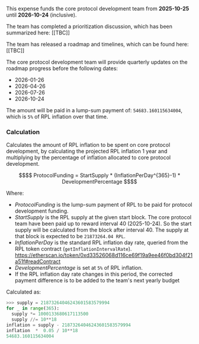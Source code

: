This expense funds the core protocol development team from **2025-10-25** until **2026-10-24** (inclusive).

The team has completed a prioritization discussion, which has been summarized here: [[TBC]]

The team has released a roadmap and timelines, which can be found here: [[TBC]]

The core protocol development team will provide quarterly updates on the roadmap progress before the following dates:
- 2026-01-26
- 2026-04-26
- 2026-07-26
- 2026-10-24

The amount will be paid in a lump-sum payment of: `54683.160115634004`, which is `5%` of RPL inflation over that time.

### Calculation 
Calculates the amount of RPL inflation to be spent on core protocol development, by calculating the projected RPL inflation 1 year and multiplying by the percentage of inflation allocated to core protocol development.

```math
$$
ProtocolFunding = StartSupply * (InflationPerDay^{365}-1) * DevelopmentPercentage
$$
```

Where:
- $ProtocolFunding$ is the lump-sum payment of RPL to be paid for protocol development funding.
- $StartSupply$ is the RPL supply at the given start block. The core protocol team have been paid up to reward interval 40 (2025-10-24). So the start supply will be calculated from the block after interval 40. The supply at that block is expected to be `21873264.04 RPL`.
- $InflationPerDay$ is the standard RPL inflation day rate, queried from the RPL token contract (`getInflationIntervalRate`).
  https://etherscan.io/token/0xd33526068d116ce69f19a9ee46f0bd304f21a51f#readContract 
- $DevelopmentPercentage$ is set at `5%` of RPL inflation.
- If the RPL inflation day rate changes in this period, the corrected payment difference is to be added to the team's next yearly budget

Calculated as:

```python
>>> supply = 21873264046243601583579994
for _ in range(365):
  supply *= 1000133680617113500
  supply //= 10**18
inflation = supply - 21873264046243601583579994
inflation  *  0.05 / 10**18
54683.160115634004
```

